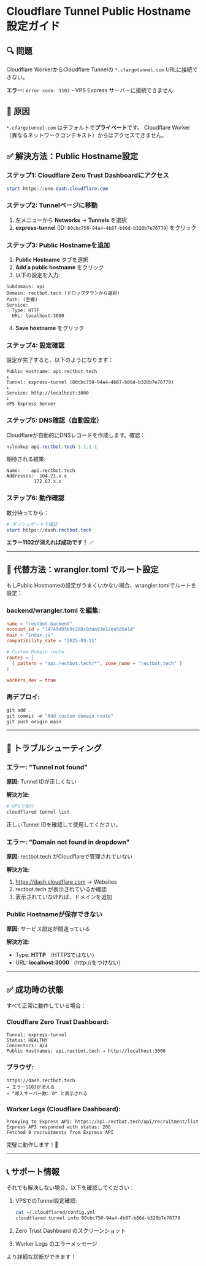 # Cloudflare Tunnel Public Hostname 設定ガイド

## 🔍 問題

Cloudflare WorkerからCloudflare Tunnelの `*.cfargotunnel.com` URLに接続できない。

**エラー:** `error code: 1102` - VPS Express サーバーに接続できません

## 📝 原因

`*.cfargotunnel.com` はデフォルトで**プライベート**です。
Cloudflare Worker（異なるネットワークコンテキスト）からはアクセスできません。

## ✅ 解決方法：Public Hostname設定

### ステップ1: Cloudflare Zero Trust Dashboardにアクセス

```powershell
start https://one.dash.cloudflare.com
```

### ステップ2: Tunnelページに移動

1. 左メニューから **Networks** → **Tunnels** を選択
2. **express-tunnel** (ID: `80cbc750-94a4-4b87-b86d-b328b7e76779`) をクリック

### ステップ3: Public Hostnameを追加

1. **Public Hostname** タブを選択
2. **Add a public hostname** をクリック
3. 以下の設定を入力:

```
Subdomain: api
Domain: rectbot.tech (ドロップダウンから選択)
Path: (空欄)
Service:
  Type: HTTP
  URL: localhost:3000
```

4. **Save hostname** をクリック

### ステップ4: 設定確認

設定が完了すると、以下のようになります：

```
Public Hostname: api.rectbot.tech
↓
Tunnel: express-tunnel (80cbc750-94a4-4b87-b86d-b328b7e76779)
↓
Service: http://localhost:3000
↓
VPS Express Server
```

### ステップ5: DNS確認（自動設定）

Cloudflareが自動的にDNSレコードを作成します。確認：

```powershell
nslookup api.rectbot.tech 1.1.1.1
```

期待される結果:
```
Name:    api.rectbot.tech
Addresses:  104.21.x.x
          172.67.x.x
```

### ステップ6: 動作確認

数分待ってから：

```powershell
# ダッシュボードで確認
start https://dash.rectbot.tech
```

**エラー1102が消えれば成功です！** ✅

---

## 🔄 代替方法：wrangler.toml でルート設定

もしPublic Hostnameの設定がうまくいかない場合、wrangler.tomlでルートを設定：

### backend/wrangler.toml を編集:

```toml
name = "rectbot-backend"
account_id = "74749d85b9c280c0daa93e12ea5d5a14"
main = "index.js"
compatibility_date = "2025-09-11"

# Custom Domain route
routes = [
  { pattern = "api.rectbot.tech/*", zone_name = "rectbot.tech" }
]

workers_dev = true
```

### 再デプロイ:

```powershell
git add .
git commit -m "Add custom domain route"
git push origin main
```

---

## 🐛 トラブルシューティング

### エラー: "Tunnel not found"

**原因:** Tunnel IDが正しくない

**解決方法:**
```bash
# VPSで実行
cloudflared tunnel list
```

正しいTunnel IDを確認して使用してください。

### エラー: "Domain not found in dropdown"

**原因:** rectbot.tech がCloudflareで管理されていない

**解決方法:**
1. https://dash.cloudflare.com → Websites
2. rectbot.tech が表示されているか確認
3. 表示されていなければ、ドメインを追加

### Public Hostnameが保存できない

**原因:** サービス設定が間違っている

**解決方法:**
- Type: **HTTP** （HTTPSではない）
- URL: **localhost:3000** （http://をつけない）

---

## ✅ 成功時の状態

すべて正常に動作している場合：

### Cloudflare Zero Trust Dashboard:
```
Tunnel: express-tunnel
Status: HEALTHY
Connectors: 4/4
Public Hostnames: api.rectbot.tech → http://localhost:3000
```

### ブラウザ:
```
https://dash.rectbot.tech
→ エラー1102が消える
→ "導入サーバー数: 0" と表示される
```

### Worker Logs (Cloudflare Dashboard):
```
Proxying to Express API: https://api.rectbot.tech/api/recruitment/list
Express API responded with status: 200
Fetched 0 recruitments from Express API
```

完璧に動作します！🎉

---

## 📞 サポート情報

それでも解決しない場合、以下を確認してください：

1. VPSでのTunnel設定確認:
   ```bash
   cat ~/.cloudflared/config.yml
   cloudflared tunnel info 80cbc750-94a4-4b87-b86d-b328b7e76779
   ```

2. Zero Trust Dashboard のスクリーンショット

3. Worker Logs のエラーメッセージ

より詳細な診断ができます！
